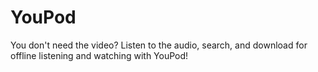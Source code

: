 # YouPod
You don't need the video? Listen to the audio, search, and download for offline listening and watching with YouPod!
